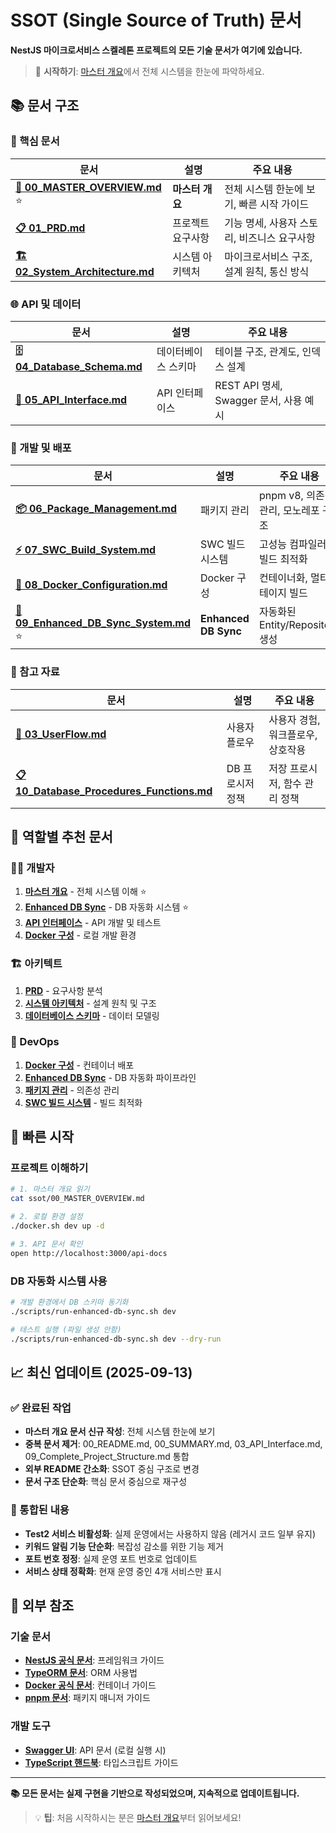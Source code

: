 # SSOT (Single Source of Truth) 문서

**NestJS 마이크로서비스 스켈레톤 프로젝트의 모든 기술 문서가 여기에 있습니다.**

> 🎯 **시작하기**: [마스터 개요](./00_MASTER_OVERVIEW.md)에서 전체 시스템을 한눈에 파악하세요.

## 📚 문서 구조

### 🎯 핵심 문서

| 문서                                                            | 설명              | 주요 내용                                   |
| --------------------------------------------------------------- | ----------------- | ------------------------------------------- |
| **[🎯 00_MASTER_OVERVIEW.md](./00_MASTER_OVERVIEW.md)** ⭐      | **마스터 개요**   | 전체 시스템 한눈에 보기, 빠른 시작 가이드   |
| **[📋 01_PRD.md](./01_PRD.md)**                                 | 프로젝트 요구사항 | 기능 명세, 사용자 스토리, 비즈니스 요구사항 |
| **[🏗️ 02_System_Architecture.md](./02_System_Architecture.md)** | 시스템 아키텍처   | 마이크로서비스 구조, 설계 원칙, 통신 방식   |

### 🌐 API 및 데이터

| 문서                                                    | 설명                | 주요 내용                              |
| ------------------------------------------------------- | ------------------- | -------------------------------------- |
| **[🗄️ 04_Database_Schema.md](./04_Database_Schema.md)** | 데이터베이스 스키마 | 테이블 구조, 관계도, 인덱스 설계       |
| **[📡 05_API_Interface.md](./05_API_Interface.md)**     | API 인터페이스      | REST API 명세, Swagger 문서, 사용 예시 |

### 🚀 개발 및 배포

| 문서                                                                       | 설명                 | 주요 내용                           |
| -------------------------------------------------------------------------- | -------------------- | ----------------------------------- |
| **[📦 06_Package_Management.md](./06_Package_Management.md)**              | 패키지 관리          | pnpm v8, 의존성 관리, 모노레포 구조 |
| **[⚡ 07_SWC_Build_System.md](./07_SWC_Build_System.md)**                  | SWC 빌드 시스템      | 고성능 컴파일러, 빌드 최적화        |
| **[🐳 08_Docker_Configuration.md](./08_Docker_Configuration.md)**          | Docker 구성          | 컨테이너화, 멀티스테이지 빌드       |
| **[🔄 09_Enhanced_DB_Sync_System.md](./09_Enhanced_DB_Sync_System.md)** ⭐ | **Enhanced DB Sync** | 자동화된 Entity/Repository 생성     |

### 📖 참고 자료

| 문서                                                                                | 설명             | 주요 내용                         |
| ----------------------------------------------------------------------------------- | ---------------- | --------------------------------- |
| **[🔄 03_UserFlow.md](./03_UserFlow.md)**                                           | 사용자 플로우    | 사용자 경험, 워크플로우, 상호작용 |
| **[📋 10_Database_Procedures_Functions.md](./10_Database_Procedures_Functions.md)** | DB 프로시저 정책 | 저장 프로시저, 함수 관리 정책     |

## 🎯 역할별 추천 문서

### 👨‍💻 개발자

1. **[마스터 개요](./00_MASTER_OVERVIEW.md)** - 전체 시스템 이해 ⭐
2. **[Enhanced DB Sync](./09_Enhanced_DB_Sync_System.md)** - DB 자동화 시스템 ⭐
3. **[API 인터페이스](./05_API_Interface.md)** - API 개발 및 테스트
4. **[Docker 구성](./08_Docker_Configuration.md)** - 로컬 개발 환경

### 🏗️ 아키텍트

1. **[PRD](./01_PRD.md)** - 요구사항 분석
2. **[시스템 아키텍처](./02_System_Architecture.md)** - 설계 원칙 및 구조
3. **[데이터베이스 스키마](./04_Database_Schema.md)** - 데이터 모델링

### 🚀 DevOps

1. **[Docker 구성](./08_Docker_Configuration.md)** - 컨테이너 배포
2. **[Enhanced DB Sync](./09_Enhanced_DB_Sync_System.md)** - DB 자동화 파이프라인
3. **[패키지 관리](./06_Package_Management.md)** - 의존성 관리
4. **[SWC 빌드 시스템](./07_SWC_Build_System.md)** - 빌드 최적화

## 🚀 빠른 시작

### 프로젝트 이해하기

```bash
# 1. 마스터 개요 읽기
cat ssot/00_MASTER_OVERVIEW.md

# 2. 로컬 환경 설정
./docker.sh dev up -d

# 3. API 문서 확인
open http://localhost:3000/api-docs
```

### DB 자동화 시스템 사용

```bash
# 개발 환경에서 DB 스키마 동기화
./scripts/run-enhanced-db-sync.sh dev

# 테스트 실행 (파일 생성 안함)
./scripts/run-enhanced-db-sync.sh dev --dry-run
```

## 📈 최신 업데이트 (2025-09-13)

### ✅ 완료된 작업

- **마스터 개요 문서 신규 작성**: 전체 시스템 한눈에 보기
- **중복 문서 제거**: 00_README.md, 00_SUMMARY.md, 03_API_Interface.md, 09_Complete_Project_Structure.md 통합
- **외부 README 간소화**: SSOT 중심 구조로 변경
- **문서 구조 단순화**: 핵심 문서 중심으로 재구성

### 🔄 통합된 내용

- **Test2 서비스 비활성화**: 실제 운영에서는 사용하지 않음 (레거시 코드 일부 유지)
- **키워드 알림 기능 단순화**: 복잡성 감소를 위한 기능 제거
- **포트 번호 정정**: 실제 운영 포트 번호로 업데이트
- **서비스 상태 정확화**: 현재 운영 중인 4개 서비스만 표시

## 🔗 외부 참조

### 기술 문서

- **[NestJS 공식 문서](https://docs.nestjs.com/)**: 프레임워크 가이드
- **[TypeORM 문서](https://typeorm.io/)**: ORM 사용법
- **[Docker 공식 문서](https://docs.docker.com/)**: 컨테이너 가이드
- **[pnpm 문서](https://pnpm.io/)**: 패키지 매니저 가이드

### 개발 도구

- **[Swagger UI](http://localhost:3000/api-docs)**: API 문서 (로컬 실행 시)
- **[TypeScript 핸드북](https://www.typescriptlang.org/docs/)**: 타입스크립트 가이드

---

**📚 모든 문서는 실제 구현을 기반으로 작성되었으며, 지속적으로 업데이트됩니다.**

> 💡 **팁**: 처음 시작하시는 분은 [마스터 개요](./00_MASTER_OVERVIEW.md)부터 읽어보세요!
